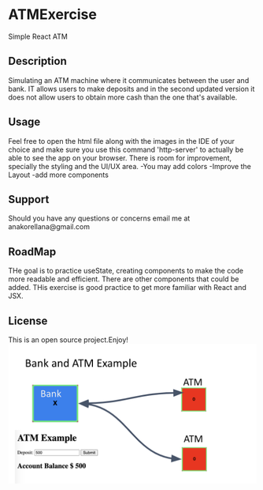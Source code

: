 # ATMExercise
Simple React ATM


<h2>Description</h2>

Simulating an ATM machine where it communicates between the user and bank. IT allows users to make deposits and in the second updated version it does not allow users to obtain more cash than the one that's available.

<h2>Usage</h2>
Feel free to open the html file along with the images in the IDE of your choice and make sure you use this command 'http-server' to actually be able to see the app on your browser. There is room for improvement, specially the styling and the UI/UX area.
-You may add colors
-Improve the Layout
-add more components


<h2>Support</h2>
Should you have any questions or concerns email me  at anakorellana@gmail.com

<h2>RoadMap</h2>
THe goal is to practice useState, creating components to make the code more readable and efficient. There are other components that could be added. THis 
exercise is good practice to get more familiar with React and JSX.


<h2>License</h2>
This is an open source project.Enjoy!
<img src="./atm.png" />
